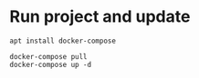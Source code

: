 # Run project and update
```
apt install docker-compose 

docker-compose pull
docker-compose up -d
```